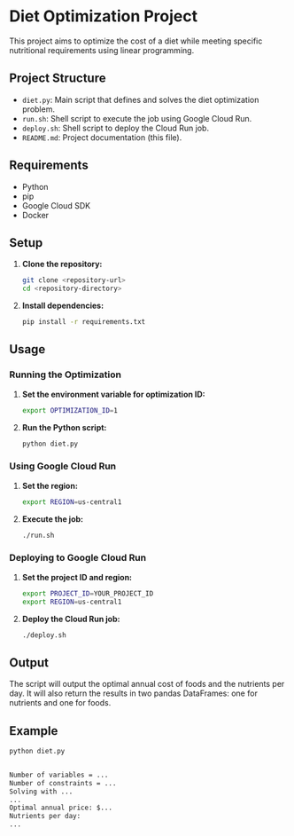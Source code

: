 # Diet Optimization Project

This project aims to optimize the cost of a diet while meeting specific nutritional requirements using linear programming.

## Project Structure

- `diet.py`: Main script that defines and solves the diet optimization problem.
- `run.sh`: Shell script to execute the job using Google Cloud Run.
- `deploy.sh`: Shell script to deploy the Cloud Run job.
- `README.md`: Project documentation (this file).

## Requirements

- Python
- pip
- Google Cloud SDK
- Docker

## Setup

1. **Clone the repository:**
    ```sh
    git clone <repository-url>
    cd <repository-directory>
    ```

2. **Install dependencies:**
    ```sh
    pip install -r requirements.txt
    ```

## Usage

### Running the Optimization

1. **Set the environment variable for optimization ID:**
    ```sh
    export OPTIMIZATION_ID=1
    ```

2. **Run the Python script:**
    ```sh
    python diet.py
    ```

### Using Google Cloud Run

1. **Set the region:**
    ```sh
    export REGION=us-central1
    ```

2. **Execute the job:**
    ```sh
    ./run.sh
    ```

### Deploying to Google Cloud Run

1. **Set the project ID and region:**
    ```sh
    export PROJECT_ID=YOUR_PROJECT_ID
    export REGION=us-central1
    ```

2. **Deploy the Cloud Run job:**
    ```sh
    ./deploy.sh
    ```

## Output

The script will output the optimal annual cost of foods and the nutrients per day. It will also return the results in two pandas DataFrames: one for nutrients and one for foods.

## Example

```sh
python diet.py


Number of variables = ...
Number of constraints = ...
Solving with ...
...
Optimal annual price: $...
Nutrients per day:
...
